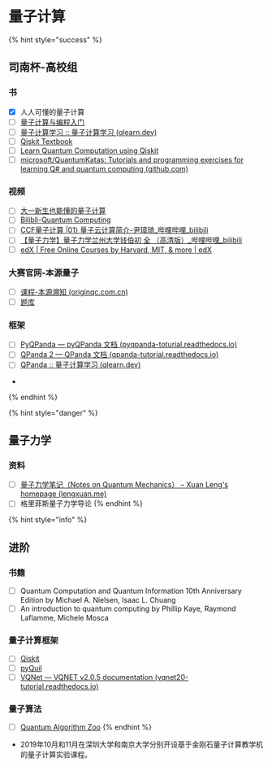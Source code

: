 # 量子计算

{% hint style="success" %}
## 司南杯-高校组

### 书

* [x] 人人可懂的量子计算
* [ ] [量子计算与编程入门](https://quantum-book-by-originq.readthedocs.io/en/latest/index.html)
* [ ] [量子计算学习 :: 量子计算学习 (qlearn.dev)](https://qlearn.dev/)
* [ ] [Qiskit Textbook](https://qiskit.org/learn/)
* [ ] [Learn Quantum Computation using Qiskit](https://qiskit.org/textbook/preface.html)
* [ ] [microsoft/QuantumKatas: Tutorials and programming exercises for learning Q# and quantum computing (github.com)](https://github.com/Microsoft/QuantumKatas)

### 视频

* [ ] [大一新生也能懂的量子计算](https://www.bilibili.com/video/BV1oq4y1j7iZ/?spm\_id\_from=333.999.0.0\&vd\_source=50d5a2f0b6e96dc78adab1c38e17adf9)
* [ ] [Bilibli-Quantum Computing](https://www.bilibili.com/video/BV1oq4y1j7iZ/)
* [ ] [CCF量子计算 |01⟩ 量子云计算简介-尹璋琦\_哔哩哔哩\_bilibili](https://www.bilibili.com/video/BV1Fs4y1j7Cz/?spm\_id\_from=333.999.0.0\&vd\_source=50d5a2f0b6e96dc78adab1c38e17adf9)
* [ ] [【量子力学】量子力学兰州大学钱伯初 全 （高清版）_哔哩哔哩_bilibili](https://www.bilibili.com/video/BV1db411q7uP/?vd\_source=50d5a2f0b6e96dc78adab1c38e17adf9)
* [ ] [edX | Free Online Courses by Harvard, MIT, & more | edX](https://www.edx.org/)

### 大赛官网-本源量子

* [ ] [课程-本源溯知 (originqc.com.cn)](https://learn.originqc.com.cn/course)
* [ ] [题库](https://contest.originqc.com.cn/contest/exercise?contestTrackId=1)

### 框架

* [ ] [PyQPanda — pyQPanda 文档 (pyqpanda-toturial.readthedocs.io)](https://pyqpanda-toturial.readthedocs.io/zh/latest/)
* [ ] [QPanda 2 — QPanda 文档 (qpanda-tutorial.readthedocs.io)](https://qpanda-tutorial.readthedocs.io/zh/latest/)
* [ ] [QPanda :: 量子计算学习 (qlearn.dev)](https://qlearn.dev/%E9%87%8F%E5%AD%90%E8%BD%AF%E4%BB%B6%E5%BC%80%E5%8F%91%E7%8E%AF%E5%A2%83/4.1.1-qpanda/)
*
{% endhint %}



{% hint style="danger" %}
## 量子力学

### 资料

* [ ] [量子力学笔记（Notes on Quantum Mechanics） – Xuan Leng's homepage (lengxuan.me)](http://lengxuan.me/qm/)
* [ ] 格里菲斯量子力学导论
{% endhint %}

{% hint style="info" %}
## 进阶

### 书籍

* [ ] Quantum Computation and Quantum Information 10th Anniversary Edition by Michael A. Nielsen, Isaac L. Chuang
* [ ] An introduction to quantum computing by Phillip Kaye, Raymond Laflamme, Michele Mosca

### 量子计算框架

* [ ] [Qiskit](https://qiskit.org/)
* [ ] [pyQuil](https://pyquil-docs.rigetti.com/en/stable/index.html)
* [ ] [VQNet — VQNET v2.0.5 documentation (vqnet20-tutorial.readthedocs.io)](https://vqnet20-tutorial.readthedocs.io/en/latest/index.html)

### 量子算法

* [ ] [Quantum Algorithm Zoo](https://quantumalgorithmzoo.org/)
{% endhint %}

* 2019年10月和11月在深圳大学和南京大学分别开设基于金刚石量子计算教学机的量子计算实验课程。
